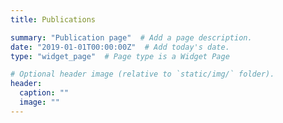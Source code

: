 ```yaml
---
title: Publications

summary: "Publication page"  # Add a page description.
date: "2019-01-01T00:00:00Z"  # Add today's date.
type: "widget_page"  # Page type is a Widget Page

# Optional header image (relative to `static/img/` folder).
header:
  caption: ""
  image: ""
---
```

